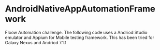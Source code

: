 # AndroidNativeAppAutomationFramework
Floow Automation challenge.
The following code uses a Andriod Studio emulator and Appium for Mobile testing framework.
This has been tried for Galaxy Nexus and Andriod 7.1.1
